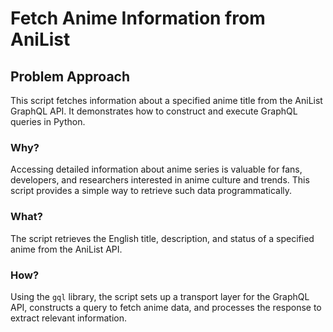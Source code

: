 # Fetch Anime Information from AniList

<div class="content">

## Problem Approach

This script fetches information about a specified anime title from the AniList GraphQL API. It demonstrates how to construct and execute GraphQL queries in Python.

### Why?

Accessing detailed information about anime series is valuable for fans, developers, and researchers interested in anime culture and trends. This script provides a simple way to retrieve such data programmatically.

### What?

The script retrieves the English title, description, and status of a specified anime from the AniList API.

### How?

Using the `gql` library, the script sets up a transport layer for the GraphQL API, constructs a query to fetch anime data, and processes the response to extract relevant information.

